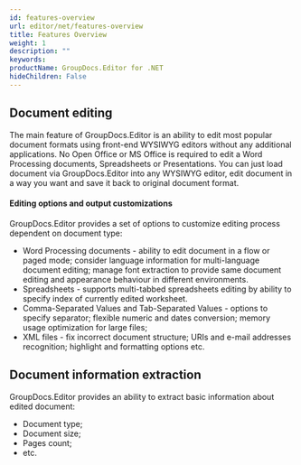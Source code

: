 ```yaml
---
id: features-overview
url: editor/net/features-overview
title: Features Overview
weight: 1
description: ""
keywords: 
productName: GroupDocs.Editor for .NET
hideChildren: False
---
```

## Document editing

The main feature of GroupDocs.Editor is an ability to edit most popular document formats using front-end WYSIWYG editors without any additional applications. No Open Office or MS Office is required to edit a Word Processing documents, Spreadsheets or Presentations. You can just load document via GroupDocs.Editor into any WYSIWYG editor, edit document in a way you want and save it back to original document format.

#### Editing options and output customizations

GroupDocs.Editor provides a set of options to customize editing process dependent on document type:
*   Word Processing documents - ability to edit document in a flow or paged mode; consider language information for multi-language document editing; manage font extraction to provide same document editing and appearance behaviour in different environments.    
*   Spreadsheets - supports multi-tabbed spreadsheets editing by ability to specify index of currently edited worksheet.    
*   Comma-Separated Values and Tab-Separated Values - options to specify separator; flexible numeric and dates conversion; memory usage optimization for large files;    
*   XML files - fix incorrect document structure; URIs and e-mail addresses recognition; highlight and formatting options etc.
    

## Document information extraction

GroupDocs.Editor provides an ability to extract basic information about edited document:
*   Document type;
*   Document size;
*   Pages count;
*   etc.
